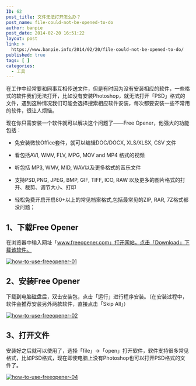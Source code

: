 ```yaml
---
ID: 62
post_title: 文件无法打开怎么办？
post_name: file-could-not-be-opened-to-do
author: banpie
post_date: 2014-02-20 16:51:22
layout: post
link: >
  https://www.banpie.info/2014/02/20/file-could-not-be-opened-to-do/
published: true
tags: [ ]
categories:
  - 工具
---
```

在工作中经常要和同事互相传送文件，但是有时因为没有安装相应的软件，一些格式的软件我们无法打开，比如没有安装Photoshop，就无法打开「PSD」格式的文件，遇到这种情况我们可能会选择搜索相应软件安装，每次都要安装一些不常用的软件，很让人烦恼。

现在你只需安装一个软件就可以解决这个问题了——Free Opener，他强大的功能包括：

*   免安装微软Office套件，就可以编辑DOC/DOCX, XLS/XLSX, CSV 文件

*   看包括AVI, WMV, FLV, MPG, MOV and MP4 格式的视频

*   听包括 MP3, WMV, MID, WAV以及更多格式的音乐文件

*   支持PSD,PNG, JPEG, BMP, GIF, TIFF, ICO, RAW 以及更多的图片格式的打开、裁剪、调节大小、打印

*   轻松免费开启开启80+以上的常见档案格式,包括最常见的ZIP, RAR, 7Z格式都没问题；

## 1、下载Free Opener

在浏览器中输入网址「www.freeopener.com」打开网站，点击「Download」下载该软件。

[![how-to-use-freeopener-01](http://7arnhx.com1.z0.glb.clouddn.com/wp-content/uploads/2014/02/how-to-use-freeopener-01.jpg)](http://7arnhx.com1.z0.glb.clouddn.com/wp-content/uploads/2014/02/how-to-use-freeopener-01.jpg)

## 2、安装Free Opener

下载到电脑磁盘后，双击安装包，点击「运行」进行程序安装。（在安装过程中，软件会推荐安装另外两款软件，直接点击「Skip All」）

[![how-to-use-freeopener-02](http://7arnhx.com1.z0.glb.clouddn.com/wp-content/uploads/2014/02/how-to-use-freeopener-02.jpg)](http://7arnhx.com1.z0.glb.clouddn.com/wp-content/uploads/2014/02/how-to-use-freeopener-02.jpg)

## 3、打开文件

安装好之后就可以使用了，选择「file」-&gt;「open」打开软件，软件支持很多常见格式，比如PSD格式，现在即使电脑上没有Photoshop也可以打开PSD格式的文件了。

[![how-to-use-freeopener-04](http://7arnhx.com1.z0.glb.clouddn.com/wp-content/uploads/2014/02/how-to-use-freeopener-04.jpg)](http://7arnhx.com1.z0.glb.clouddn.com/wp-content/uploads/2014/02/how-to-use-freeopener-04.jpg)